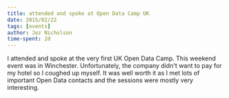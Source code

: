 ```yaml
---
title: attended and spoke at Open Data Camp UK
date: 2015/02/22
tags: [events]
author: Jez Nicholson
time-spent: 2d
---
```

​​​​I attended and spoke at the very first UK Open Data Camp. This weekend event was in Winchester. Unfortunately, the company didn't want to pay for my hotel so I coughed up myself. It was well worth it as I met lots of important Open Data contacts and the sessions were mostly very interesting.